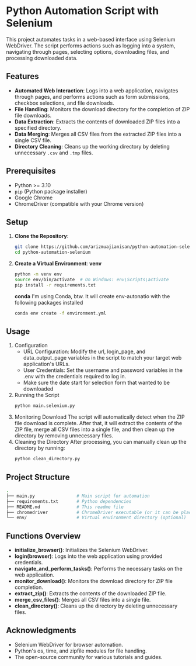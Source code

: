 # Python Automation Script with Selenium

This project automates tasks in a web-based interface using Selenium WebDriver. The script performs actions such as logging into a system, navigating through pages, selecting options, downloading files, and processing downloaded data.

## Features

- **Automated Web Interaction**: Logs into a web application, navigates through pages, and performs actions such as form submissions, checkbox selections, and file downloads.
- **File Handling**: Monitors the download directory for the completion of ZIP file downloads.
- **Data Extraction**: Extracts the contents of downloaded ZIP files into a specified directory.
- **Data Merging**: Merges all CSV files from the extracted ZIP files into a single CSV file.
- **Directory Cleaning**: Cleans up the working directory by deleting unnecessary `.csv` and `.tmp` files.

## Prerequisites

- Python >= 3.10
- `pip` (Python package installer)
- Google Chrome
- ChromeDriver (compatible with your Chrome version)

## Setup

1. **Clone the Repository**:
   ```bash
   git clone https://github.com/arizmuajianisan/python-automation-selenium.git
   cd python-automation-selenium
   ```
2. **Create a Virtual Environment**:
   **venv**
   ```bash
   python -m venv env
   source env/bin/activate  # On Windows: env\Scripts\activate
   pip install -r requirements.txt
   ```

   **conda** I'm using Conda, btw. It will create env-autonatio with the following packages installed
   ```bash
   conda env create -f environment.yml
   ```

## Usage

1. Configuration
   - URL Configuration: Modify the url, login_page, and data_output_page variables in the script to match your target web application's URLs.
   - User Credentials: Set the username and password variables in the .env with the credentials required to log in.
   - Make sure the date start for selection form that wanted to be downloaded
2. Running the Script
   ```bash
   python main.selenium.py
   ```
3. Monitoring Download
   The script will automatically detect when the ZIP file download is complete. After that, it will extract the contents of the ZIP file, merge all CSV files into a single file, and then clean up the directory by removing unnecessary files.
4. Cleaning the Directory
   After processing, you can manually clean up the directory by running:
   ```bash
   python clean_directory.py
   ```

## Project Structure
```bash
.
├── main.py                # Main script for automation
├── requirements.txt       # Python dependencies
├── README.md              # This readme file
├── chromedriver           # ChromeDriver executable (or it can be placed elsewhere in PATH)
└── env/                   # Virtual environment directory (optional)
```

## Functions Overview
- **initialize_browser()**: Initializes the Selenium WebDriver.
- **login(browser)**: Logs into the web application using provided credentials.
- **navigate_and_perform_tasks()**: Performs the necessary tasks on the web application.
- **monitor_download()**: Monitors the download directory for ZIP file completion.
- **extract_zip()**: Extracts the contents of the downloaded ZIP file.
- **merge_csv_files()**: Merges all CSV files into a single file.
- **clean_directory()**: Cleans up the directory by deleting unnecessary files.

## Acknowledgments
- Selenium WebDriver for browser automation.
- Python's os, time, and zipfile modules for file handling.
- The open-source community for various tutorials and guides.